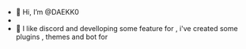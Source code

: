 - 👋 Hi, I’m @DAEKK0
- 
- 👀 I like discord and develloping some feature for , i've created some plugins , themes and bot for
  


